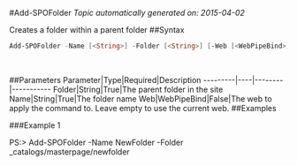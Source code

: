 #Add-SPOFolder
*Topic automatically generated on: 2015-04-02*

Creates a folder within a parent folder
##Syntax
```powershell
Add-SPOFolder -Name [<String>] -Folder [<String>] [-Web [<WebPipeBind>]]
```
&nbsp;

##Parameters
Parameter|Type|Required|Description
---------|----|--------|-----------
Folder|String|True|The parent folder in the site
Name|String|True|The folder name
Web|WebPipeBind|False|The web to apply the command to. Leave empty to use the current web.
##Examples

###Example 1
    
PS:> Add-SPOFolder -Name NewFolder -Folder _catalogs/masterpage/newfolder

